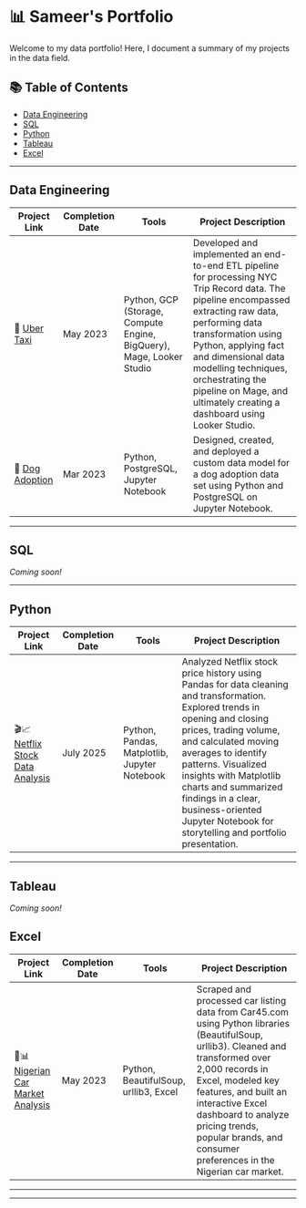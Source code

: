   # 📊 Sameer's Portfolio

Welcome to my data portfolio! Here, I document a summary of my projects in the data field.

## 📚 Table of Contents
- [Data Engineering](#data-engineering)
- [SQL](#sql)
- [Python](#python)
- [Tableau](#tableau)
- [Excel](#excel)


---

## Data Engineering

| Project Link | Completion Date | Tools | Project Description |
|--------------|-----------------|-------|---------------------|
| 🚕 [Uber Taxi](#) | May 2023 | Python, GCP (Storage, Compute Engine, BigQuery), Mage, Looker Studio | Developed and implemented an end-to-end ETL pipeline for processing NYC Trip Record data. The pipeline encompassed extracting raw data, performing data transformation using Python, applying fact and dimensional data modelling techniques, orchestrating the pipeline on Mage, and ultimately creating a dashboard using Looker Studio. |
| 🐶 [Dog Adoption](#) | Mar 2023 | Python, PostgreSQL, Jupyter Notebook | Designed, created, and deployed a custom data model for a dog adoption data set using Python and PostgreSQL on Jupyter Notebook. |

---

## SQL

*Coming soon!*

---

## Python

| Project Link | Completion Date | Tools | Project Description |
|--------------|-----------------|-------|---------------------|
| 🎬📈 [Netflix Stock Data Analysis](https://github.com/sameermahan/Netflix-Stock-Data-Analysis/blob/main/Netflix%20Stock%20Data%20Analysis.ipynb) | July 2025 | Python, Pandas, Matplotlib, Jupyter Notebook | Analyzed Netflix stock price history using Pandas for data cleaning and transformation. Explored trends in opening and closing prices, trading volume, and calculated moving averages to identify patterns. Visualized insights with Matplotlib charts and summarized findings in a clear, business-oriented Jupyter Notebook for storytelling and portfolio presentation. |

---

## Tableau

*Coming soon!*

## Excel

| Project Link | Completion Date | Tools | Project Description |
|--------------|-----------------|-------|---------------------|
| 🚗📊 [Nigerian Car Market Analysis](https://github.com/sameermahan/-Nigerian-Car-Market) | May 2023 | Python, BeautifulSoup, urllib3, Excel | Scraped and processed car listing data from Car45.com using Python libraries (BeautifulSoup, urllib3). Cleaned and transformed over 2,000 records in Excel, modeled key features, and built an interactive Excel dashboard to analyze pricing trends, popular brands, and consumer preferences in the Nigerian car market. |


---

---
